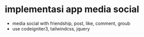 # implementasi app media social
- media social with friendship, post, like, comment, groub 
- use codeigniter3, tailwindcss, jquery

